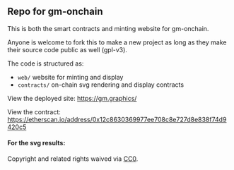 ## Repo for gm-onchain

This is both the smart contracts and minting website for gm-onchain.

Anyone is welcome to fork this to make a new project as long as they make their source code public as well (gpl-v3).

The code is structured as:
* `web/` website for minting and display
* `contracts/` on-chain svg rendering and display contracts


View the deployed site: https://gm.graphics/

View the contract: https://etherscan.io/address/0x12c8630369977ee708c8e727d8e838f74d9420c5


#### For the svg results:
Copyright and related rights waived via [CC0](https://creativecommons.org/publicdomain/zero/1.0/).
